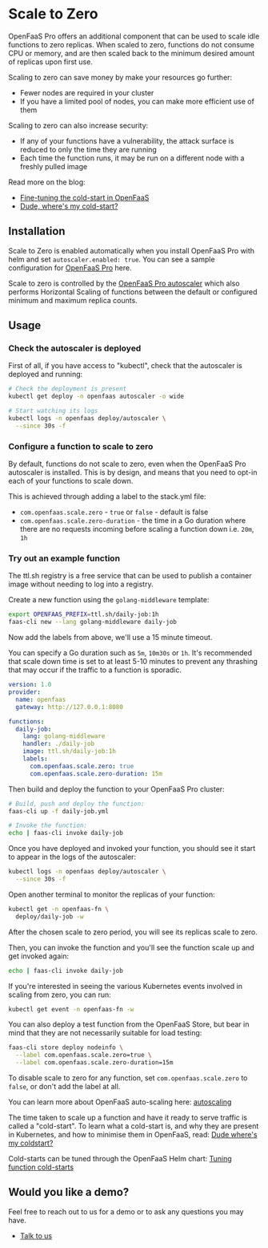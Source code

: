 # Scale to Zero

OpenFaaS Pro offers an additional component that can be used to scale idle functions to zero replicas. When scaled to zero, functions do not consume CPU or memory, and are then scaled back to the minimum desired amount of replicas upon first use.

Scaling to zero can save money by make your resources go further:

* Fewer nodes are required in your cluster
* If you have a limited pool of nodes, you can make more efficient use of them

Scaling to zero can also increase security:

* If any of your functions have a vulnerability, the attack surface is reduced to only the time they are running
* Each time the function runs, it may be run on a different node with a freshly pulled image

Read more on the blog:

* [Fine-tuning the cold-start in OpenFaaS](https://www.openfaas.com/blog/fine-tuning-the-cold-start/)
* [Dude, where's my cold-start?](https://www.openfaas.com/blog/what-serverless-coldstart/)

## Installation

Scale to Zero is enabled automatically when you install OpenFaaS Pro with helm and set `autoscaler.enabled: true`. You can see a sample configuration for [OpenFaaS Pro](https://github.com/openfaas/faas-netes/blob/master/chart/openfaas/values-pro.yaml) here.

Scale to zero is controlled by the [OpenFaaS Pro autoscaler](/architecture/autoscaling) which also performs Horizontal Scaling of functions between the default or configured minimum and maximum replica counts.

## Usage

### Check the autoscaler is deployed

First of all, if you have access to "kubectl", check that the autoscaler is deployed and running:

```bash
# Check the deployment is present
kubectl get deploy -n openfaas autoscaler -o wide

# Start watching its logs
kubectl logs -n openfaas deploy/autoscaler \
  --since 30s -f
```

### Configure a function to scale to zero

By default, functions do not scale to zero, even when the OpenFaaS Pro autoscaler is installed. This is by design, and means that you need to opt-in each of your functions to scale down.

This is achieved through adding a label to the stack.yml file:

* `com.openfaas.scale.zero` - `true` or `false` - default is false
* `com.openfaas.scale.zero-duration` - the time in a Go duration where there are no requests incoming before scaling a function down i.e. `20m`, `1h`

### Try out an example function

The ttl.sh registry is a free service that can be used to publish a container image without needing to log into a registry.

Create a new function using the `golang-middleware` template:

```bash
export OPENFAAS_PREFIX=ttl.sh/daily-job:1h
faas-cli new --lang golang-middleware daily-job
```

Now add the labels from above, we'll use a 15 minute timeout.

You can specify a Go duration such as `5m`, `10m30s` or `1h`. It's recommended that scale down time is set to at least 5-10 minutes to prevent any thrashing that may occur if the traffic to a function is sporadic.

```yaml
version: 1.0
provider:
  name: openfaas
  gateway: http://127.0.0.1:8080

functions:
  daily-job:
    lang: golang-middleware
    handler: ./daily-job
    image: ttl.sh/daily-job:1h
    labels:
      com.openfaas.scale.zero: true
      com.openfaas.scale.zero-duration: 15m
```

Then build and deploy the function to your OpenFaaS Pro cluster:

```bash
# Build, push and deploy the function:
faas-cli up -f daily-job.yml

# Invoke the function:
echo | faas-cli invoke daily-job
```

Once you have deployed and invoked your function, you should see it start to appear in the logs of the autoscaler:

```bash
kubectl logs -n openfaas deploy/autoscaler \
  --since 30s -f
```

Open another terminal to monitor the replicas of your function:

```bash
kubectl get -n openfaas-fn \
  deploy/daily-job -w
```

After the chosen scale to zero period, you will see its replicas scale to zero.

Then, you can invoke the function and you'll see the function scale up and get invoked again:

```bash
echo | faas-cli invoke daily-job
```

If you're interested in seeing the various Kubernetes events involved in scaling from zero, you can run:

```bash
kubectl get event -n openfaas-fn -w
```

You can also deploy a test function from the OpenFaaS Store, but bear in mind that they are not necessarily suitable for load testing:

```bash
faas-cli store deploy nodeinfo \
  --label com.openfaas.scale.zero=true \
  --label com.openfaas.scale.zero-duration=15m
```

To disable scale to zero for any function, set `com.openfaas.scale.zero` to `false`, or don't add the label at all.

You can learn more about OpenFaaS auto-scaling here: [autoscaling](/architecture/autoscaling)

The time taken to scale up a function and have it ready to serve traffic is called a "cold-start". To learn what a cold-start is, and why they are present in Kubernetes, and how to minimise them in OpenFaaS, read: [Dude where's my coldstart?](https://www.openfaas.com/blog/what-serverless-coldstart/)

Cold-starts can be tuned through the OpenFaaS Helm chart: [Tuning function cold-starts](https://github.com/openfaas/faas-netes/tree/master/chart/openfaas#tuning-function-cold-starts)

## Would you like a demo?

Feel free to reach out to us for a demo or to ask any questions you may have.

* [Talk to us](https://openfaas.com/pricing/)
